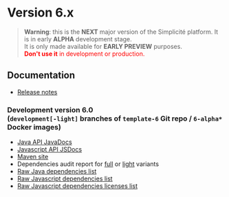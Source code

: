 Version 6.x
===========

> **Warning**: this is the **NEXT** major version of the Simplicité platform.
> It is in early **ALPHA** development stage.
> <br/>It is only made available for **EARLY PREVIEW** purposes.
> <br/><span style="color: red;">**Don't use it** in development or production.</span>

Documentation
-------------

- [Release notes](./releasenote/)
<!-- - [Instructions to add to an existing SIM server](/lesson/docs/versions/addtosim) -->

### **Development** version 6.0 <br/>(`development[-light]` branches of `template-6` Git repo / `6-alpha*` Docker images)

- <a href="./javadoc-alpha/" target="_blank">Java API JavaDocs</a>
- <a href="./jsdoc-alpha/" target="_blank">Javascript API JSDocs</a>
- <a href="./site-alpha/" target="_blank">Maven site</a>
- Dependencies audit report for <a href="./dependency-check-report-alpha.html" target="_blank">full</a> or <a href="./dependency-check-report-light-alpha.html" target="_blank">light</a> variants
- <a href="./java-dependencies-alpha.html" target="_blank">Raw Java dependencies list</a>
- <a href="./js-dependencies-alpha.html" target="_blank">Raw Javascript dependencies list</a>
- <a href="./js-licenses-alpha.html" target="_blank">Raw Javascript dependencies licenses list</a>
